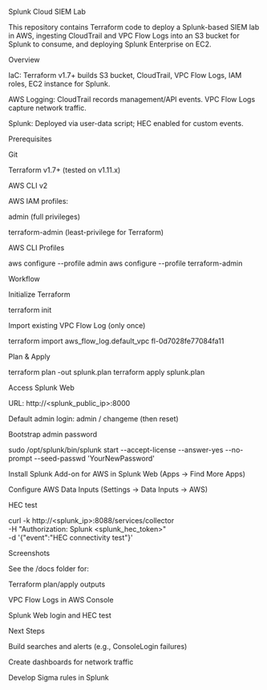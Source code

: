 Splunk Cloud SIEM Lab

This repository contains Terraform code to deploy a Splunk-based SIEM lab in AWS, ingesting CloudTrail and VPC Flow Logs into an S3 bucket for Splunk to consume, and deploying Splunk Enterprise on EC2.

Overview

IaC: Terraform v1.7+ builds S3 bucket, CloudTrail, VPC Flow Logs, IAM roles, EC2 instance for Splunk.

AWS Logging: CloudTrail records management/API events. VPC Flow Logs capture network traffic.

Splunk: Deployed via user-data script; HEC enabled for custom events.

Prerequisites

Git

Terraform v1.7+ (tested on v1.11.x)

AWS CLI v2

AWS IAM profiles:

admin (full privileges)

terraform-admin (least-privilege for Terraform)

AWS CLI Profiles

aws configure --profile admin
aws configure --profile terraform-admin

Workflow

Initialize Terraform

terraform init

Import existing VPC Flow Log (only once)

terraform import aws_flow_log.default_vpc fl-0d7028fe77084fa11

Plan & Apply

terraform plan -out splunk.plan
terraform apply splunk.plan

Access Splunk Web

URL: http://<splunk_public_ip>:8000

Default admin login: admin / changeme (then reset)

Bootstrap admin password

sudo /opt/splunk/bin/splunk start --accept-license --answer-yes --no-prompt --seed-passwd 'YourNewPassword'

Install Splunk Add-on for AWS in Splunk Web (Apps → Find More Apps)

Configure AWS Data Inputs (Settings → Data Inputs → AWS)

HEC test

curl -k http://<splunk_ip>:8088/services/collector \
  -H "Authorization: Splunk <splunk_hec_token>" \
  -d '{"event":"HEC connectivity test"}'

Screenshots

See the /docs folder for:

Terraform plan/apply outputs

VPC Flow Logs in AWS Console

Splunk Web login and HEC test

Next Steps

Build searches and alerts (e.g., ConsoleLogin failures)

Create dashboards for network traffic

Develop Sigma rules in Splunk
